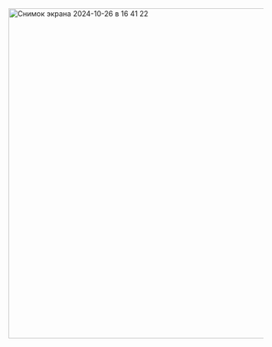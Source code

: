 <img width="653" alt="Снимок экрана 2024-10-26 в 16 41 22" src="https://github.com/user-attachments/assets/fa3d6376-ec5a-432f-b94c-0b5d67486248">

